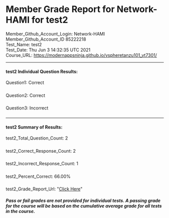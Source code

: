 # Member Grade Report for Network-HAMI for test2  
   
Member_Github_Account_Login: Network-HAMI  
Member_Github_Account_ID 85222218  
Test_Name: test2  
Test_Date: Thu Jun  3 14:32:35 UTC 2021  
Course_URL: https://modernappsninja.github.io/vspheretanzu101_vt7301/  
   
---  
#### test2 Individual Question Results:  
Question1: Correct  
#####  
Question2: Correct  
#####  
Question3: Incorrect  
#####  
---  
#### test2 Summary of Results:  
test2_Total_Question_Count: 2  
#####  
test2_Correct_Response_Count: 2  
#####  
test2_Incorrect_Response_Count: 1  
#####  
test2_Percent_Correct: 66.00%  
#####  
test2_Grade_Report_Url: "[Click Here](https://github.com/modernappsninjas/Network-HAMI/blob/main/static/userdata/courses/vspheretanzu101_vt7301/grade_report.pr402.test2.md)"
##### Pass or fail grades are not provided for individual tests. A passing grade for the course will be based on the cumulative average grade for all tests in the course.  

